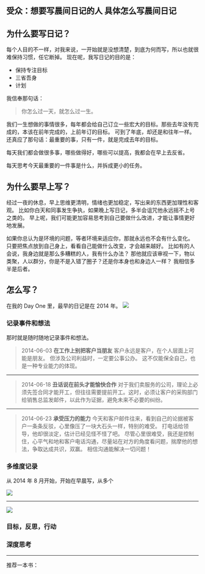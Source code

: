 受众：想要写晨间日记的人
具体怎么写晨间日记
---
## 为什么要写日记？
每个人目的不一样，对我来说，一开始就是没想清楚，到底为何而写，所以也就很难保持习惯，任它断掉。
现在呢，我写日记的目的是：
* 保持专注目标
* 三省吾身
* 计划

我信奉那句话：
>你怎么过一天，就怎么过一生。

我们一生想做的事情很多，每年都会给自己订立一些宏大的目标。那些去年没有完成的，本该在前年完成的，上前年订的目标。
可到了年底，却还是和往年一样。还真应了那句话：最重要的事，只有一件，就是完成去年的目标。

每天我们都会做很多事，哪些做得好，哪些可以提高，我都会在早上去反省。

每天思考今天最重要的一件事是什么，并拆成更小的任务。

## 为什么要早上写？
经过一夜的休息，早上思维更清明，情绪也更加稳定，写出来的东西更加理性和客观。
比如你白天和同事发生争执，如果晚上写日记，多半会诅咒他永远摇不上号之类的。
早上呢，我们可能更加容易思考到自己要做什么改进，才能让事情更好地发展。

如果你总认为是环境的问题，等者环境来适应你，那就永远也不会有什么变化。
只要把焦点放到自己身上，看看自己能做什么改变，才会越来越好。
比如有的人会说，我身边就是那么多糟糕的人，我有什么办法？
那他就应该审视一下，物以类聚，人以群分，你是不是入错了圈子？还是你本身也和身边人一样？
我相信多半是后者。

## 怎么写？
在我的 Day One 里，最早的日记是在 2014 年。
![](./_image/2017-03-03-11-13-17.jpg)

### 记录事件和想法
那时就是随时随地记录事件和想法。
>2014-06-03
**在工作上别把客户当朋友**
客户永远是客户，在个人层面上可能是朋友。
但涉及公司利益时，一定要公事公办。
这不仅能保全自己，也是一种专业能力的体现。

---
>2014-06-18
**丑话说在前头才能愉快合作**
对于我们卖服务的公司，理论上必须先签合同才能开工，但往往需要提前开工。这时，必须让客户的采购部门给销售总监发邮件，以此作为证据，避免未来不必要的纠纷。

---
>2014-06-23
**承受压力的能力**
今天和客户邮件往来，看到自己的论据被客户一条条反驳，心里像压了一块大石头一样，特别的难受。
打电话给领导，他却很淡定，估计已经见怪不怪了吧。
尽管心里很难受，我还是控制住，心平气和地和客户电话沟通，尽量站在对方的角度看问题，揣摩他的想法，争取达成共识，双赢。
相信沟通能解决一切问题！

### 多维度记录
从 2014 年 8 月开始，开始在早晨写，从多个

![](./_image/2017-03-03-11-15-22.jpg)


---
![](./_image/2017-03-03-11-17-29.jpg)


### 目标，反思，行动

### 深度思考

---
推荐一本书：